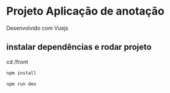 
# Projeto Aplicação de anotação 

Desenvolvido com Vuejs

## instalar dependências e rodar projeto

cd /front
```sh
npm install
```
```sh
npm run dev
```


